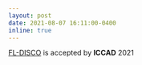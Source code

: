```yaml
---
layout: post
date: 2021-08-07 16:11:00-0400
inline: true
---
```

<a href="https://ieeexplore.ieee.org/document/9643440">FL-DISCO</a> is accepted by <b>ICCAD</b> 2021